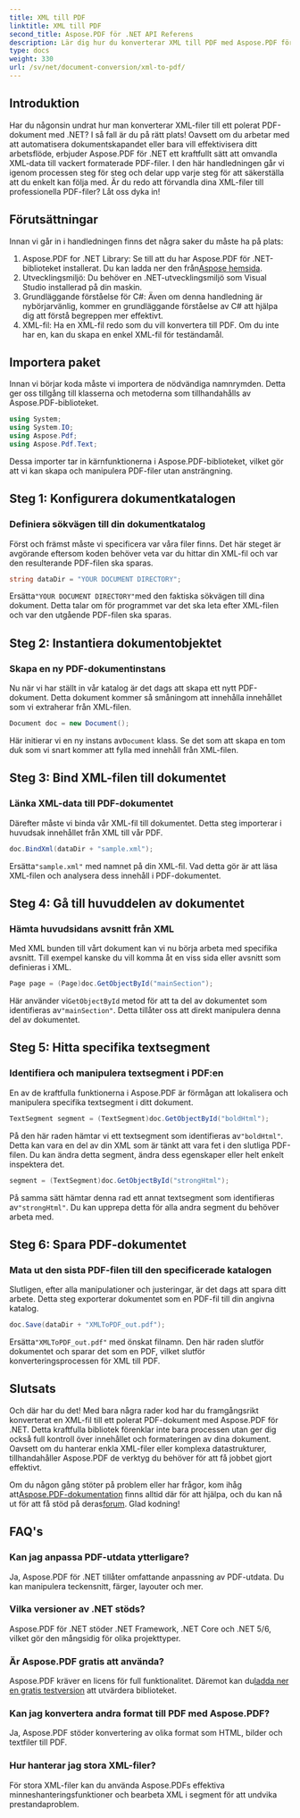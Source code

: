 ```yaml
---
title: XML till PDF
linktitle: XML till PDF
second_title: Aspose.PDF för .NET API Referens
description: Lär dig hur du konverterar XML till PDF med Aspose.PDF för .NET i denna omfattande steg-för-steg-handledning, komplett med kodexempel och detaljerade förklaringar.
type: docs
weight: 330
url: /sv/net/document-conversion/xml-to-pdf/
---
```

## Introduktion

Har du någonsin undrat hur man konverterar XML-filer till ett polerat PDF-dokument med .NET? I så fall är du på rätt plats! Oavsett om du arbetar med att automatisera dokumentskapandet eller bara vill effektivisera ditt arbetsflöde, erbjuder Aspose.PDF för .NET ett kraftfullt sätt att omvandla XML-data till vackert formaterade PDF-filer. I den här handledningen går vi igenom processen steg för steg och delar upp varje steg för att säkerställa att du enkelt kan följa med. Är du redo att förvandla dina XML-filer till professionella PDF-filer? Låt oss dyka in!

## Förutsättningar

Innan vi går in i handledningen finns det några saker du måste ha på plats:

1.  Aspose.PDF for .NET Library: Se till att du har Aspose.PDF för .NET-biblioteket installerat. Du kan ladda ner den från[Aspose hemsida](https://releases.aspose.com/pdf/net/).
2. Utvecklingsmiljö: Du behöver en .NET-utvecklingsmiljö som Visual Studio installerad på din maskin.
3. Grundläggande förståelse för C#: Även om denna handledning är nybörjarvänlig, kommer en grundläggande förståelse av C# att hjälpa dig att förstå begreppen mer effektivt.
4. XML-fil: Ha en XML-fil redo som du vill konvertera till PDF. Om du inte har en, kan du skapa en enkel XML-fil för teständamål.

## Importera paket

Innan vi börjar koda måste vi importera de nödvändiga namnrymden. Detta ger oss tillgång till klasserna och metoderna som tillhandahålls av Aspose.PDF-biblioteket.

```csharp
using System;
using System.IO;
using Aspose.Pdf;
using Aspose.Pdf.Text;
```

Dessa importer tar in kärnfunktionerna i Aspose.PDF-biblioteket, vilket gör att vi kan skapa och manipulera PDF-filer utan ansträngning.

## Steg 1: Konfigurera dokumentkatalogen

### Definiera sökvägen till din dokumentkatalog

Först och främst måste vi specificera var våra filer finns. Det här steget är avgörande eftersom koden behöver veta var du hittar din XML-fil och var den resulterande PDF-filen ska sparas.

```csharp
string dataDir = "YOUR DOCUMENT DIRECTORY";
```

 Ersätta`"YOUR DOCUMENT DIRECTORY"`med den faktiska sökvägen till dina dokument. Detta talar om för programmet var det ska leta efter XML-filen och var den utgående PDF-filen ska sparas.

## Steg 2: Instantiera dokumentobjektet

### Skapa en ny PDF-dokumentinstans

Nu när vi har ställt in vår katalog är det dags att skapa ett nytt PDF-dokument. Detta dokument kommer så småningom att innehålla innehållet som vi extraherar från XML-filen.

```csharp
Document doc = new Document();
```

 Här initierar vi en ny instans av`Document` klass. Se det som att skapa en tom duk som vi snart kommer att fylla med innehåll från XML-filen.

## Steg 3: Bind XML-filen till dokumentet

### Länka XML-data till PDF-dokumentet

Därefter måste vi binda vår XML-fil till dokumentet. Detta steg importerar i huvudsak innehållet från XML till vår PDF.

```csharp
doc.BindXml(dataDir + "sample.xml");
```

 Ersätta`"sample.xml"` med namnet på din XML-fil. Vad detta gör är att läsa XML-filen och analysera dess innehåll i PDF-dokumentet.

## Steg 4: Gå till huvuddelen av dokumentet

### Hämta huvudsidans avsnitt från XML

Med XML bunden till vårt dokument kan vi nu börja arbeta med specifika avsnitt. Till exempel kanske du vill komma åt en viss sida eller avsnitt som definieras i XML.

```csharp
Page page = (Page)doc.GetObjectById("mainSection");
```

 Här använder vi`GetObjectById` metod för att ta del av dokumentet som identifieras av`"mainSection"`. Detta tillåter oss att direkt manipulera denna del av dokumentet.

## Steg 5: Hitta specifika textsegment

### Identifiera och manipulera textsegment i PDF:en

En av de kraftfulla funktionerna i Aspose.PDF är förmågan att lokalisera och manipulera specifika textsegment i ditt dokument.

```csharp
TextSegment segment = (TextSegment)doc.GetObjectById("boldHtml");
```

 På den här raden hämtar vi ett textsegment som identifieras av`"boldHtml"`. Detta kan vara en del av din XML som är tänkt att vara fet i den slutliga PDF-filen. Du kan ändra detta segment, ändra dess egenskaper eller helt enkelt inspektera det.

```csharp
segment = (TextSegment)doc.GetObjectById("strongHtml");
```

 På samma sätt hämtar denna rad ett annat textsegment som identifieras av`"strongHtml"`. Du kan upprepa detta för alla andra segment du behöver arbeta med.

## Steg 6: Spara PDF-dokumentet

### Mata ut den sista PDF-filen till den specificerade katalogen

Slutligen, efter alla manipulationer och justeringar, är det dags att spara ditt arbete. Detta steg exporterar dokumentet som en PDF-fil till din angivna katalog.

```csharp
doc.Save(dataDir + "XMLToPDF_out.pdf");
```

 Ersätta`"XMLToPDF_out.pdf"` med önskat filnamn. Den här raden slutför dokumentet och sparar det som en PDF, vilket slutför konverteringsprocessen för XML till PDF.

## Slutsats

Och där har du det! Med bara några rader kod har du framgångsrikt konverterat en XML-fil till ett polerat PDF-dokument med Aspose.PDF för .NET. Detta kraftfulla bibliotek förenklar inte bara processen utan ger dig också full kontroll över innehållet och formateringen av dina dokument. Oavsett om du hanterar enkla XML-filer eller komplexa datastrukturer, tillhandahåller Aspose.PDF de verktyg du behöver för att få jobbet gjort effektivt.

 Om du någon gång stöter på problem eller har frågor, kom ihåg att[Aspose.PDF-dokumentation](https://reference.aspose.com/pdf/net/) finns alltid där för att hjälpa, och du kan nå ut för att få stöd på deras[forum](https://forum.aspose.com/c/pdf/10). Glad kodning!

## FAQ's

### Kan jag anpassa PDF-utdata ytterligare?
Ja, Aspose.PDF för .NET tillåter omfattande anpassning av PDF-utdata. Du kan manipulera teckensnitt, färger, layouter och mer.

### Vilka versioner av .NET stöds?
Aspose.PDF för .NET stöder .NET Framework, .NET Core och .NET 5/6, vilket gör den mångsidig för olika projekttyper.

### Är Aspose.PDF gratis att använda?
 Aspose.PDF kräver en licens för full funktionalitet. Däremot kan du[ladda ner en gratis testversion](https://releases.aspose.com/) att utvärdera biblioteket.

### Kan jag konvertera andra format till PDF med Aspose.PDF?
Ja, Aspose.PDF stöder konvertering av olika format som HTML, bilder och textfiler till PDF.

### Hur hanterar jag stora XML-filer?
För stora XML-filer kan du använda Aspose.PDFs effektiva minneshanteringsfunktioner och bearbeta XML i segment för att undvika prestandaproblem.